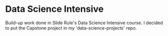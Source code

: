 # Data Science Intensive

Build-up work done in Slide Rule's Data Science Intensive course. I decided to put the Capstone project in my 'data-science-projects' repo.
